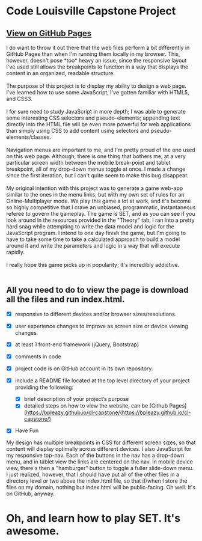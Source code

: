 # Code Louisville Capstone Project
<h2><a href="https://bpleazy.github.io/cl-capstone/" target="_blank">View on GitHub Pages</a></h2>
I do want to throw it out there that the web files perform a bit differently in GitHub Pages than when I'm running them locally in my browser. This, however, doesn't pose *too* heavy an issue, since the responsive layout I've used still allows the breakpoints to function in a way that displays the content in an organized, readable structure.
<br><br>
The purpose of this project is to display my ability to design a web page. I've learned how to use some JavaScript, I've gotten familiar with HTML5, and CSS3.
<br><br>
I for sure need to study JavaScript in more depth; I was able to generate some interesting CSS selectors and pseudo-elements; appending text directly into the HTML file will be even more powerful for web applications than simply using CSS to add content using selectors and pseudo-elements/classes.
<br><br>
Navigation menus are important to me, and I'm pretty proud of the one used on this web page. Although, there is one thing that bothers me; at a very particular screen width between the mobile break-point and tablet breakpoint, all of my drop-down menus toggle at once. I made a change since the first iteration, but I can't quite seem to make this bug disappear.
<br><br>
My original intention with this project was to generate a game web-app similar to the ones in the menu links, but with my own set of rules for an Online-Multiplayer mode. We play this game a lot at work, and it's become so highly competitive that I crave an unbiased, programmatic, instantaneous referee to govern the gameplay. The game is SET, and as you can see if you look around in the resources provided in the "Theory" tab, I ran into a pretty hard snag while attempting to write the data model and logic for the JavaScript program. I intend to one day finish the game, but I'm going to have to take some time to take a calculated approach to build a model around it and write the parameters and logic in a way that will execute rapidly.
<br><br>
I really hope this game picks up in popularity; It's incredibly addictive.
<br><br>

## All you need to do to view the page is download all the files and run index.html.

- [x] responsive to different devices and/or browser sizes/resolutions.
- [x] user experience changes to improve as screen size or device viewing changes.
- [x] at least 1 front-end framework (jQuery, Bootstrap)
- [x] comments in code
- [x] project code is on GitHub account in its own repository.
- [x] include a README file located at the top level directory of your project providing the following:
    - [x] brief description of your project’s purpose
    - [x] detailed steps on how to view the website, can be [Github Pages](https://bpleazy.github.io/cl-capstone/(https://bpleazy.github.io/cl-capstone/)
- [x] Have Fun


My design has multiple breakpoints in CSS for different screen sizes, so that content will display optimally across different devices. I also JavaScript for my responsive top-nav. Each of the buttons in the nav has a drop-down menu, and in tablet view the links are centered on the nav. In mobile device view, there's then a "hamburger" button to toggle a fuller slide-down menu.<br>
I just realized, however, that I should have put all of the other files in a directory level or two above the index.html file, so that if/when I store the files on my domain, nothing but index.html will be public-facing. Oh well. It's on GitHub, anyway.
# Oh, and learn how to play SET. It's awesome.
